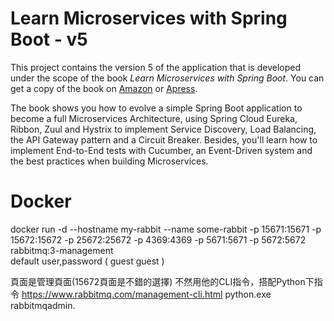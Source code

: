 # Learn Microservices with Spring Boot - v5

This project contains the version 5 of the application that is developed under the scope of the book *Learn Microservices with Spring Boot*. You can get a copy of the book on [Amazon](http://amzn.to/2FSB2ME) or [Apress](http://www.apress.com/book/9781484231647).

The book shows you how to evolve a simple Spring Boot application to become a full Microservices Architecture, using Spring Cloud Eureka, Ribbon, Zuul and Hystrix to implement Service Discovery, Load Balancing, the API Gateway pattern and a Circuit Breaker. Besides, you'll learn how to implement End-to-End tests with Cucumber, an Event-Driven system and the best practices when building Microservices.

# Docker
docker run -d --hostname my-rabbit --name some-rabbit -p 15671:15671 -p 15672:15672  -p 25672:25672   -p 4369:4369  -p 5671:5671 -p 5672:5672   rabbitmq:3-management
<br/>
default user,password ( guest guest  )

頁面是管理頁面(15672頁面是不錯的選擇)
不然用他的CLI指令，搭配Python下指令
https://www.rabbitmq.com/management-cli.html
python.exe rabbitmqadmin.


